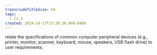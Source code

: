 ```yaml
---
transcludeTitleSize: h4
tags:
  - C1.3
created: 2024-10-17T13:20:30.000-0400
---
```

relate the specifications of common computer peripheral devices (e.g., printer, monitor, scanner, keyboard, mouse, speakers, USB flash drive) to user requirements;
